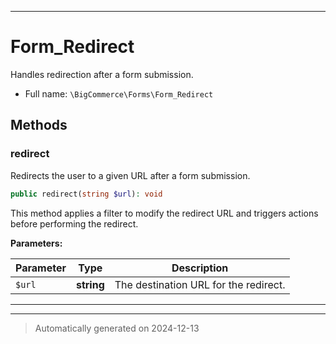 ***

# Form_Redirect

Handles redirection after a form submission.



* Full name: `\BigCommerce\Forms\Form_Redirect`




## Methods


### redirect

Redirects the user to a given URL after a form submission.

```php
public redirect(string $url): void
```

This method applies a filter to modify the redirect URL and triggers actions before performing the redirect.






**Parameters:**

| Parameter | Type | Description |
|-----------|------|-------------|
| `$url` | **string** | The destination URL for the redirect. |





***


***
> Automatically generated on 2024-12-13
